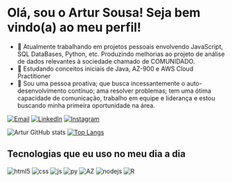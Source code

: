 <h1>Olá, sou o Artur Sousa! Seja bem vindo(a) ao meu perfil!</h1>



- 🔭 Atualmente trabalhando em projetos pessoais envolvendo JavaScript, SQL DataBases, Python, etc. Produzindo melhorias ao projeto de análise de dados relevantes à sociedade chamado de COMUNIDADO.
- 🧠 Estudando conceitos iniciais de Java, AZ-900 e AWS Cloud Practitioner 
- 🚀 Sou uma pessoa proativa; que busca incessantemente o auto-desenvolvimento contínuo; ama resolver problemas; tem uma ótima capacidade de comunicação, trabalho em equipe e liderança e estou buscando minha primeira oportunidade na área.

[![Email](https://img.shields.io/badge/Gmail-D14836?style=for-the-badge&logo=gmail&logoColor=whit)](https://mail.google.com/mail/u/arturxrsousa@gmail.com)
[![LinkedIn](https://img.shields.io/badge/LinkedIn-0077B5?style=for-the-badge&logo=linkedin&logoColor=white)](https://www.linkedin.com/in/arturxrsousa)
[![Instagram](https://img.shields.io/badge/Instagram-E4405F?style=for-the-badge&logo=instagram&logoColor=white)](https://instagram.com/xavierrr.eu)


![Artur GitHub stats](https://github-readme-stats.vercel.app/api?username=xavierrreu&show_icons=true&theme=dracula)
[![Top Langs](https://github-readme-stats.vercel.app/api/top-langs/?username=xavierrreu&layout=donut&theme=dracula)](https://github.com/xavierrreu/github-readme-stats)

## Tecnologias que eu uso no meu dia a dia

<div style="display: inline_block">
  <img align="center" alt="html5" src="https://img.shields.io/badge/HTML5-E34F26?style=for-the-badge&logo=html5&logoColor=white" />
  <img align="center" alt="css" src="https://img.shields.io/badge/CSS3-1572B6?style=for-the-badge&logo=css3&logoColor=white" />
  <img align="center" alt="js" src="https://img.shields.io/badge/JavaScript-F7DF1E?style=for-the-badge&logo=javascript&logoColor=black" />
  <img align="center" alt="py" src="https://img.shields.io/badge/Python-14354C?style=for-the-badge&logo=python&logoColor=white" />
  <img align="center" alt="AZ" src="https://img.shields.io/badge/Microsoft_Azure-0089D6?style=for-the-badge&logo=microsoft-azure&logoColor=white" />
  <img align="center" alt="nodejs" src="https://img.shields.io/badge/Node.js-43853D?style=for-the-badge&logo=node.js&logoColor=white" />
  <img align="center" alt="R" src="https://img.shields.io/badge/R-276DC3?style=for-the-badge&logo=r&logoColor=white" />
</div><br/>
